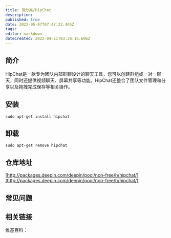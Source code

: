```yaml
---
title: 待分类/HipChat
description: 
published: true
date: 2022-05-07T07:47:22.465Z
tags: 
editor: markdown
dateCreated: 2022-04-21T03:36:16.606Z
---
```


## 简介

HipChat是一款专为团队内部群聊设计的聊天工具，您可以创建群组或一对一聊天，同时还提供视频聊天、屏幕共享等功能。HipChat还整合了团队文件管理和分享以及拖拽完成保存等相关操作。

## 安装

`sudo apt-get install hipchat`

## 卸载

`sudo apt-get remove hipchat`

## 仓库地址

[http://packages.deepin.com/deepin/pool/non-free/h/hipchat/](http://packages.deepin.com/deepin/pool/non-free/h/hipchat/)


## 常见问题


## 相关链接

维基百科：